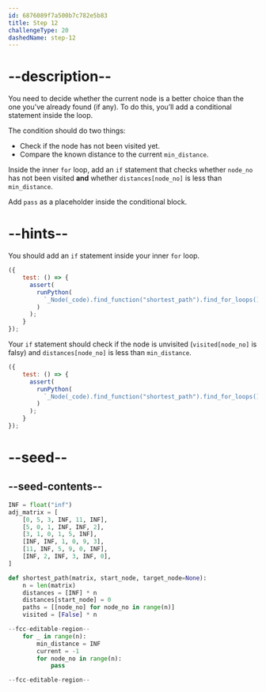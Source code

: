 ```yaml
---
id: 6876089f7a500b7c782e5b83
title: Step 12
challengeType: 20
dashedName: step-12
---
```


# --description--

You need to decide whether the current node is a better choice than the one you've already found (if any). To do this, you’ll add a conditional statement inside the loop.

The condition should do two things:

- Check if the node has not been visited yet.
- Compare the known distance to the current `min_distance`.

Inside the inner `for` loop, add an `if` statement that checks whether `node_no` has not been visited **and** whether `distances[node_no]` is less than `min_distance`.

Add `pass` as a placeholder inside the conditional block.

# --hints--

You should add an `if` statement inside your inner `for` loop.

```js
({
    test: () => {
      assert(
        runPython(
          `_Node(_code).find_function("shortest_path").find_for_loops()[0].find_bodies()[0].find_for_loops()[0].find_bodies()[0].find_ifs()[0]`
        )
      );
    }
});
```

Your `if` statement should check if the node is unvisited (`visited[node_no]` is falsy) and `distances[node_no]` is less than `min_distance`.

```js
({
    test: () => {
      assert(
        runPython(
          `_Node(_code).find_function("shortest_path").find_for_loops()[0].find_bodies()[0].find_for_loops()[0].find_bodies()[0].find_ifs()[0].find_conditions()[0].is_equivalent("not visited[node_no] and distances[node_no] < min_distance")`
        )
      );
    }
});
```

# --seed--

## --seed-contents--

```py
INF = float("inf")
adj_matrix = [
    [0, 5, 3, INF, 11, INF],
    [5, 0, 1, INF, INF, 2],
    [3, 1, 0, 1, 5, INF],
    [INF, INF, 1, 0, 9, 3],
    [11, INF, 5, 9, 0, INF],
    [INF, 2, INF, 3, INF, 0],
]

def shortest_path(matrix, start_node, target_node=None):
    n = len(matrix)
    distances = [INF] * n
    distances[start_node] = 0
    paths = [[node_no] for node_no in range(n)]
    visited = [False] * n

--fcc-editable-region--
    for _ in range(n):  
        min_distance = INF  
        current = -1  
        for node_no in range(n):  
            pass

--fcc-editable-region--
```
